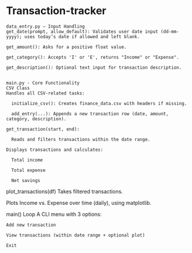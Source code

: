 # Transaction-tracker
	data_entry.py — Input Handling
    get_date(prompt, allow_default): Validates user date input (dd-mm-yyyy); uses today’s date if allowed and left blank.
    
    get_amount(): Asks for a positive float value.
    
    get_category(): Accepts 'I' or 'E', returns "Income" or "Expense".
    
    get_description(): Optional text input for transaction description.


	main.py - Core Functionality
    CSV Class
    Handles all CSV-related tasks:
      
      initialize_csv(): Creates finance_data.csv with headers if missing.
      
      add_entry(...): Appends a new transaction row (date, amount, category, description).
    
    get_transaction(start, end):
      
      Reads and filters transactions within the date range.
    
    Displays transactions and calculates:
    
      Total income
      
      Total expense
      
      Net savings

  plot_transactions(df)
  Takes filtered transactions.

Plots Income vs. Expense over time (daily), using matplotlib.

  main() Loop
  A CLI menu with 3 options:
    
    Add new transaction
    
    View transactions (within date range + optional plot)
    
    Exit
